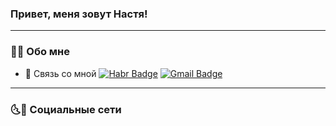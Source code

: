 ### Привет, меня зовут Настя!

---

### 🙆‍♀️ Обо мне


- 📧 Связь со мной [![Habr Badge](https://habr.com/ru/users/Anastasia_Kostyaeva/)](https://habr.com/ru/users/Anastasia_Kostyaeva/) [![Gmail Badge](https://mail.google.com/mail/u/0/?tab=rm&ogbl#inbox)](anastasia.costyaeva@gmail.com)

---
### 🌜🌛 Социальные сети
